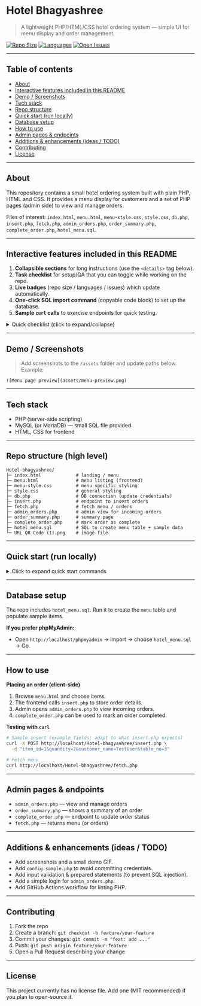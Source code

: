 # Hotel Bhagyashree

> A lightweight PHP/HTML/CSS hotel ordering system — simple UI for menu display and order management.

[![Repo Size](https://img.shields.io/github/repo-size/Sagardevil/Hotel-bhagyashree)](https://github.com/Sagardevil/Hotel-bhagyashree) [![Languages](https://img.shields.io/github/languages/top/Sagardevil/Hotel-bhagyashree)](https://github.com/Sagardevil/Hotel-bhagyashree) [![Open Issues](https://img.shields.io/github/issues/Sagardevil/Hotel-bhagyashree)](https://github.com/Sagardevil/Hotel-bhagyashree/issues)

---

## Table of contents

- [About](#about)
- [Interactive features included in this README](#interactive-features-included-in-this-readme)
- [Demo / Screenshots](#demo--screenshots)
- [Tech stack](#tech-stack)
- [Repo structure](#repo-structure)
- [Quick start (run locally)](#quick-start-run-locally)
- [Database setup](#database-setup)
- [How to use](#how-to-use)
- [Admin pages & endpoints](#admin-pages--endpoints)
- [Additions & enhancements (ideas / TODO)](#additions--enhancements-ideas--todo)
- [Contributing](#contributing)
- [License](#license)

---

## About

This repository contains a small hotel ordering system built with plain PHP, HTML and CSS. It provides a menu display for customers and a set of PHP pages (admin side) to view and manage orders.

Files of interest: `index.html`, `menu.html`, `menu-style.css`, `style.css`, `db.php`, `insert.php`, `fetch.php`, `admin_orders.php`, `order_summary.php`, `complete_order.php`, `hotel_menu.sql`.

---

## Interactive features included in this README

1. **Collapsible sections** for long instructions (use the `<details>` tag below).
2. **Task checklist** for setup/QA that you can toggle while working on the repo.
3. **Live badges** (repo size / languages / issues) which update automatically.
4. **One-click SQL import command** (copyable code block) to set up the database.
5. **Sample `curl` calls** to exercise endpoints for quick testing.

<details>
<summary>Quick checklist (click to expand/collapse)</summary>

- [ ] Verify PHP version (>= 7.4 recommended)
- [ ] Install XAMPP / LAMP and start Apache + MySQL
- [ ] Import `hotel_menu.sql` into a database
- [ ] Update `db.php` with DB credentials
- [ ] Open `index.html` or `menu.html` in browser
- [ ] Test order placement and admin pages
</details>

---

## Demo / Screenshots

> Add screenshots to the `/assets` folder and update paths below. Example:

```
![Menu page preview](assets/menu-preview.png)
```

---

## Tech stack

- PHP (server-side scripting)
- MySQL (or MariaDB) — small SQL file provided
- HTML, CSS for frontend

---

## Repo structure (high level)

```
Hotel-bhagyashree/
├─ index.html             # landing / menu
├─ menu.html              # menu listing (frontend)
├─ menu-style.css         # menu specific styling
├─ style.css              # general styling
├─ db.php                 # DB connection (update credentials)
├─ insert.php             # endpoint to insert orders
├─ fetch.php              # fetch menu / orders
├─ admin_orders.php       # admin view for incoming orders
├─ order_summary.php      # summary page
├─ complete_order.php     # mark order as complete
├─ hotel_menu.sql         # SQL to create menu table + sample data
└─ URL QR Code (1).png    # image file
```

---

## Quick start (run locally)

<details>
<summary>Click to expand quick start commands</summary>

**1. Install XAMPP (or use your existing LAMP stack)**

- On Windows: install XAMPP and start Apache + MySQL from the XAMPP Control Panel.
- On Linux: install Apache, PHP and MySQL/MariaDB.

**2. Copy repository files into your web root**

On XAMPP (Windows) place files into `C:\xampp\htdocs\Hotel-bhagyashree`.

On Linux with Apache: place into `/var/www/html/Hotel-bhagyashree` (use sudo when copying).

**3. Create the database & import SQL**

```sql
CREATE DATABASE hotel_db;
USE hotel_db;
-- Import file `hotel_menu.sql` (example using mysql CLI)
mysql -u root -p hotel_db < path/to/hotel_menu.sql
```

**One-line import (example)**

```bash
mysql -u root -p hotel_db < hotel_menu.sql
```

**4. Update `db.php`**

Open `db.php` and set your DB host, username, password, and database name.

**5. Open the app in your browser**

Visit `http://localhost/Hotel-bhagyashree/index.html` or `menu.html`.

</details>

---

## Database setup

The repo includes `hotel_menu.sql`. Run it to create the `menu` table and populate sample items.

**If you prefer phpMyAdmin:**

- Open `http://localhost/phpmyadmin` -> import -> choose `hotel_menu.sql` -> Go.

---

## How to use

**Placing an order (client-side)**

1. Browse `menu.html` and choose items.
2. The frontend calls `insert.php` to store order details.
3. Admin opens `admin_orders.php` to view incoming orders.
4. `complete_order.php` can be used to mark an order completed.

**Testing with `curl`**

```bash
# Sample insert (example fields; adapt to what insert.php expects)
curl -X POST http://localhost/Hotel-bhagyashree/insert.php \
  -d "item_id=1&quantity=2&customer_name=TestUser&table_no=3"

# Fetch menu
curl http://localhost/Hotel-bhagyashree/fetch.php
```

---

## Admin pages & endpoints

- `admin_orders.php` — view and manage orders
- `order_summary.php` — shows a summary of an order
- `complete_order.php` — endpoint to update order status
- `fetch.php` — returns menu (or orders)

---

## Additions & enhancements (ideas / TODO)

- Add screenshots and a small demo GIF.
- Add `config.sample.php` to avoid committing credentials.
- Add input validation & prepared statements (to prevent SQL injection).
- Add a simple login for `admin_orders.php`.
- Add GitHub Actions workflow for linting PHP.

---

## Contributing

1. Fork the repo
2. Create a branch: `git checkout -b feature/your-feature`
3. Commit your changes: `git commit -m "feat: add ..."`
4. Push: `git push origin feature/your-feature`
5. Open a Pull Request describing your change

---

## License

This project currently has no license file. Add one (MIT recommended) if you plan to open-source it.
